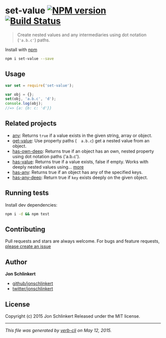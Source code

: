 # set-value [![NPM version](https://badge.fury.io/js/set-value.svg)](http://badge.fury.io/js/set-value)  [![Build Status](https://travis-ci.org/jonschlinkert/set-value.svg)](https://travis-ci.org/jonschlinkert/set-value)

> Create nested values and any intermediaries using dot notation (`'a.b.c'`) paths.

Install with [npm](https://www.npmjs.com/)

```bash
npm i set-value --save
```

## Usage

```js
var set = require('set-value');

var obj = {};
set(obj, 'a.b.c', 'd');
console.log(obj);
//=> {a: {b: c: 'd'}}
```

## Related projects

* [any](https://github.com/jonschlinkert/any): Returns `true` if a value exists in the given string, array or object.
* [get-value](https://github.com/jonschlinkert/get-value): Use property paths (`  a.b.c`) get a nested value from an object.
* [has-own-deep](https://github.com/jonschlinkert/has-own-deep): Returns true if an object has an own, nested property using dot notation paths ('a.b.c').
* [has-value](https://github.com/jonschlinkert/has-value): Returns true if a value exists, false if empty. Works with deeply nested values using… [more](https://github.com/jonschlinkert/has-value)
* [has-any](https://github.com/jonschlinkert/has-any): Returns true if an object has any of the specified keys.
* [has-any-deep](https://github.com/jonschlinkert/has-any-deep): Return true if `key` exists deeply on the given object.

## Running tests

Install dev dependencies:

```bash
npm i -d && npm test
```

## Contributing

Pull requests and stars are always welcome. For bugs and feature requests, [please create an issue](https://github.com/jonschlinkert/set-value/issues/new)

## Author

**Jon Schlinkert**

+ [github/jonschlinkert](https://github.com/jonschlinkert)
+ [twitter/jonschlinkert](http://twitter.com/jonschlinkert)

## License

Copyright (c) 2015 Jon Schlinkert
Released under the MIT license.

***

_This file was generated by [verb-cli](https://github.com/assemble/verb-cli) on May 12, 2015._

<!-- deps: mocha should -->
